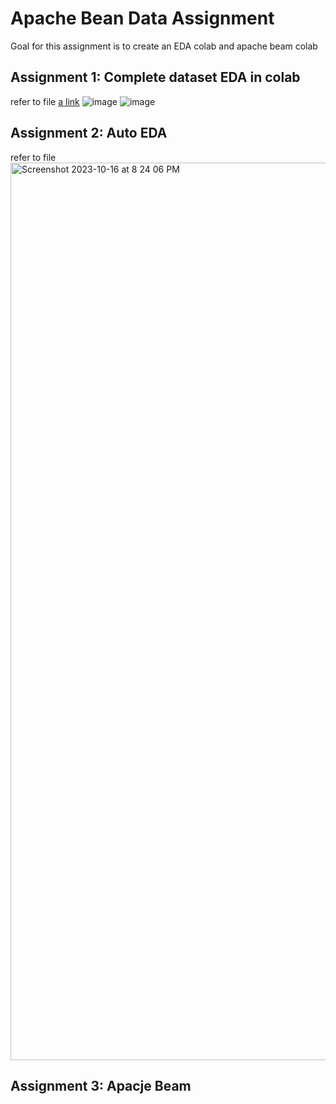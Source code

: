 # Apache Bean Data Assignment
Goal for this assignment is to create an EDA colab and apache beam colab
## Assignment 1: Complete dataset EDA in colab
refer to file [a link]()
![image](https://github.com/kellynguyvn/Apache_Beam/assets/80297074/f956a6cc-3f23-4878-9795-fc4f797de2a9)
![image](https://github.com/kellynguyvn/Apache_Beam/assets/80297074/6731343b-e26d-4f79-b731-0413e03977a1)

## Assignment 2: Auto EDA
refer to file
<img width="1436" alt="Screenshot 2023-10-16 at 8 24 06 PM" src="https://github.com/kellynguyvn/Apache_Beam/assets/80297074/8532cf00-8d1c-483c-8caa-7e7eaf4b9064">

## Assignment 3: Apacje Beam
